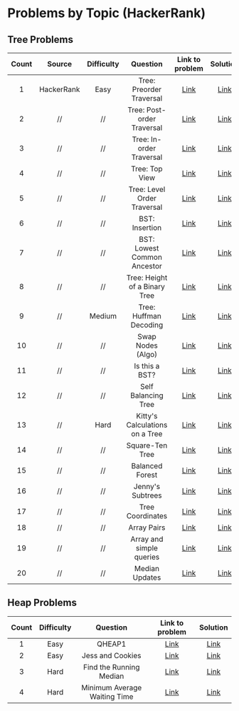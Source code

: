 # Problems by Topic (HackerRank)
## Tree Problems
|**Count**|**Source**| **Difficulty** | **Question** | **Link to problem** | **Solution**  
|:---:|:---:|:---:|:---:|:---:|:---:|
1|HackerRank|Easy|Tree: Preorder Traversal|[Link](https://www.hackerrank.com/challenges/tree-preorder-traversal/problem?isFullScreen=true)|[Link]()
2|//|//|Tree: Post-order Traversal|[Link](https://www.hackerrank.com/challenges/tree-postorder-traversal/problem?isFullScreen=true)|[Link]()
3|//|//|Tree: In-order Traversal|[Link](https://www.hackerrank.com/challenges/tree-inorder-traversal/problem?isFullScreen=true)|[Link]()
4|//|//|Tree: Top View|[Link](https://www.hackerrank.com/challenges/tree-top-view/problem?isFullScreen=true)|[Link]()
5|//|//|Tree: Level Order Traversal|[Link](https://www.hackerrank.com/challenges/tree-level-order-traversal/problem?isFullScreen=true)|[Link]()
6|//|//|BST: Insertion|[Link](https://www.hackerrank.com/challenges/binary-search-tree-insertion/problem?isFullScreen=true)|[Link]()
7|//|//|BST: Lowest Common Ancestor|[Link](https://www.hackerrank.com/challenges/binary-search-tree-lowest-common-ancestor/problem?isFullScreen=true)|[Link]()
8|//|//|Tree: Height of a Binary Tree|[Link](https://www.hackerrank.com/challenges/tree-height-of-a-binary-tree/problem?isFullScreen=true)|[Link]()
9|//|Medium|Tree: Huffman Decoding|[Link](https://www.hackerrank.com/challenges/tree-huffman-decoding/problem?isFullScreen=true)|[Link]()
10|//|//|Swap Nodes (Algo)|[Link](https://www.hackerrank.com/challenges/swap-nodes-algo/problem?isFullScreen=true)|[Link]()
11|//|//|Is this a BST?|[Link](https://www.hackerrank.com/challenges/is-binary-search-tree/problem?isFullScreen=true)|[Link]()
12|//|//|Self Balancing Tree|[Link](https://www.hackerrank.com/challenges/self-balancing-tree/problem?isFullScreen=true)|[Link]()
13|//|Hard|Kitty's Calculations on a Tree|[Link](https://www.hackerrank.com/challenges/kittys-calculations-on-a-tree/problem?isFullScreen=true)|[Link]()
14|//|//|Square-Ten Tree|[Link](https://www.hackerrank.com/challenges/square-ten-tree/problem?isFullScreen=true)|[Link]()
15|//|//|Balanced Forest|[Link](https://www.hackerrank.com/challenges/balanced-forest/problem?isFullScreen=true)|[Link]()
16|//|//|Jenny's Subtrees|[Link](https://www.hackerrank.com/challenges/jenny-subtrees/problem?isFullScreen=true)|[Link]()
17|//|//|Tree Coordinates|[Link](https://www.hackerrank.com/challenges/tree-coordinates/problem?isFullScreen=true)|[Link]()
18|//|//|Array Pairs|[Link](https://www.hackerrank.com/challenges/array-pairs/problem?isFullScreen=true)|[Link]()
19|//|//|Array and simple queries|[Link](https://www.hackerrank.com/challenges/array-and-simple-queries/problem?isFullScreen=true)|[Link]()
20|//|//|Median Updates|[Link](https://www.hackerrank.com/challenges/median/problem?isFullScreen=true)|[Link]()

## Heap Problems
|**Count**| **Difficulty** | **Question** | **Link to problem** | **Solution**  
|:---:|:---:|:---:|:---:|:---:|
1|Easy|QHEAP1|[Link](https://www.hackerrank.com/challenges/qheap1/problem?isFullScreen=true)|[Link]()
2|Easy|Jess and Cookies|[Link](https://www.hackerrank.com/challenges/jesse-and-cookies/problem?isFullScreen=true)|[Link]()
3|Hard|Find the Running Median|[Link](https://www.hackerrank.com/challenges/find-the-running-median/problem?isFullScreen=true)|[Link]()
4|Hard|Minimum Average Waiting Time|[Link](https://www.hackerrank.com/challenges/minimum-average-waiting-time/problem?isFullScreen=true)|[Link]()
